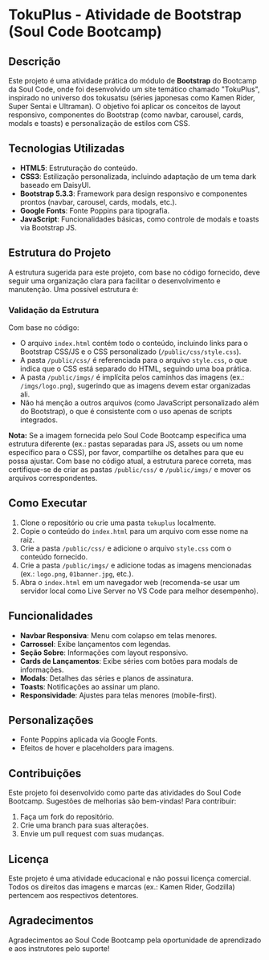 # TokuPlus - Atividade de Bootstrap (Soul Code Bootcamp)

## Descrição
Este projeto é uma atividade prática do módulo de **Bootstrap** do Bootcamp da Soul Code, onde foi desenvolvido um site temático chamado "TokuPlus", inspirado no universo dos tokusatsu (séries japonesas como Kamen Rider, Super Sentai e Ultraman). O objetivo foi aplicar os conceitos de layout responsivo, componentes do Bootstrap (como navbar, carousel, cards, modals e toasts) e personalização de estilos com CSS.

## Tecnologias Utilizadas
- **HTML5**: Estruturação do conteúdo.
- **CSS3**: Estilização personalizada, incluindo adaptação de um tema dark baseado em DaisyUI.
- **Bootstrap 5.3.3**: Framework para design responsivo e componentes prontos (navbar, carousel, cards, modals, etc.).
- **Google Fonts**: Fonte Poppins para tipografia.
- **JavaScript**: Funcionalidades básicas, como controle de modals e toasts via Bootstrap JS.

## Estrutura do Projeto
A estrutura sugerida para este projeto, com base no código fornecido, deve seguir uma organização clara para facilitar o desenvolvimento e manutenção. Uma possível estrutura é:


### Validação da Estrutura
Com base no código:
- O arquivo `index.html` contém todo o conteúdo, incluindo links para o Bootstrap CSS/JS e o CSS personalizado (`/public/css/style.css`).
- A pasta `/public/css/` é referenciada para o arquivo `style.css`, o que indica que o CSS está separado do HTML, seguindo uma boa prática.
- A pasta `/public/imgs/` é implícita pelos caminhos das imagens (ex.: `/imgs/logo.png`), sugerindo que as imagens devem estar organizadas ali.
- Não há menção a outros arquivos (como JavaScript personalizado além do Bootstrap), o que é consistente com o uso apenas de scripts integrados.

**Nota:** Se a imagem fornecida pelo Soul Code Bootcamp especifica uma estrutura diferente (ex.: pastas separadas para JS, assets ou um nome específico para o CSS), por favor, compartilhe os detalhes para que eu possa ajustar. Com base no código atual, a estrutura parece correta, mas certifique-se de criar as pastas `/public/css/` e `/public/imgs/` e mover os arquivos correspondentes.

## Como Executar
1. Clone o repositório ou crie uma pasta `tokuplus` localmente.
2. Copie o conteúdo do `index.html` para um arquivo com esse nome na raiz.
3. Crie a pasta `/public/css/` e adicione o arquivo `style.css` com o conteúdo fornecido.
4. Crie a pasta `/public/imgs/` e adicione todas as imagens mencionadas (ex.: `logo.png`, `01banner.jpg`, etc.).
5. Abra o `index.html` em um navegador web (recomenda-se usar um servidor local como Live Server no VS Code para melhor desempenho).

## Funcionalidades
- **Navbar Responsiva**: Menu com colapso em telas menores.
- **Carrossel**: Exibe lançamentos com legendas.
- **Seção Sobre**: Informações com layout responsivo.
- **Cards de Lançamentos**: Exibe séries com botões para modals de informações.
- **Modals**: Detalhes das séries e planos de assinatura.
- **Toasts**: Notificações ao assinar um plano.
- **Responsividade**: Ajustes para telas menores (mobile-first).

## Personalizações
- Fonte Poppins aplicada via Google Fonts.
- Efeitos de hover e placeholders para imagens.

## Contribuições
Este projeto foi desenvolvido como parte das atividades do Soul Code Bootcamp. Sugestões de melhorias são bem-vindas! Para contribuir:
1. Faça um fork do repositório.
2. Crie uma branch para suas alterações.
3. Envie um pull request com suas mudanças.

## Licença
Este projeto é uma atividade educacional e não possui licença comercial. Todos os direitos das imagens e marcas (ex.: Kamen Rider, Godzilla) pertencem aos respectivos detentores.

## Agradecimentos
Agradecimentos ao Soul Code Bootcamp pela oportunidade de aprendizado e aos instrutores pelo suporte!
